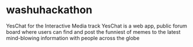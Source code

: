 # washuhackathon
YesChat for the Interactive Media track
YesChat is a web app, public forum board where users can find and post the funniest of memes to the latest mind-blowing information with people across the globe
